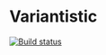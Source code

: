 # Variantistic

[![Build status](https://travis-ci.com/bioinformatics-IBCH/variantics.svg?branch=master)](https://travis-ci.com/bioinformatics-IBCH/variantics)
